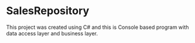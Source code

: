 # SalesRepository
 This project was created using C# and this is Console based program with data access layer and business layer.
